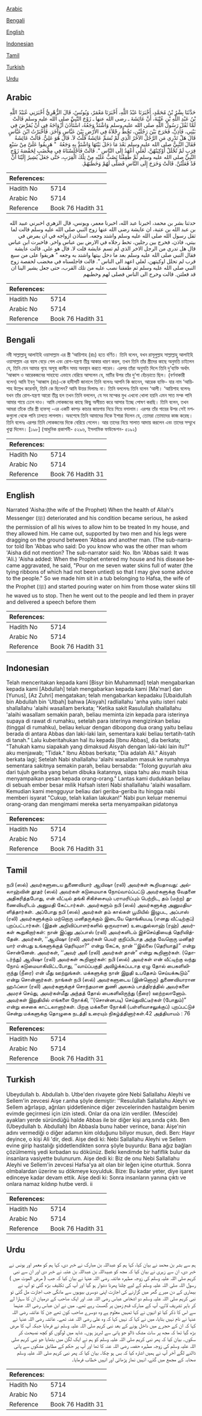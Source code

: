 [Arabic](#arabic)

[Bengali](#bengali)

[English](#english)

[Indonesian](#indonesian)

[Tamil](#tamil)

[Turkish](#turkish)

[Urdu](#urdu)

## Arabic


<div dir="rtl" lang="ar" style={{fontSize:'larger',backgroundColor:'#f8f9fa',padding:20}}>
حَدَّثَنَا بِشْرُ بْنُ مُحَمَّدٍ، أَخْبَرَنَا عَبْدُ اللَّهِ، أَخْبَرَنَا مَعْمَرٌ، وَيُونُسُ، قَالَ الزُّهْرِيُّ أَخْبَرَنِي عُبَيْدُ اللَّهِ بْنُ عَبْدِ اللَّهِ بْنِ عُتْبَةَ، أَنَّ عَائِشَةَ ـ رضى الله عنها ـ زَوْجَ النَّبِيِّ صلى الله عليه وسلم قَالَتْ لَمَّا ثَقُلَ رَسُولُ اللَّهِ صلى الله عليه وسلم وَاشْتَدَّ وَجَعُهُ، اسْتَأْذَنَ أَزْوَاجَهُ فِي أَنْ يُمَرَّضَ فِي بَيْتِي، فَأَذِنَّ، فَخَرَجَ بَيْنَ رَجُلَيْنِ، تَخُطُّ رِجْلاَهُ فِي الأَرْضِ بَيْنَ عَبَّاسٍ وَآخَرَ‏.‏ فَأَخْبَرْتُ ابْنَ عَبَّاسٍ قَالَ هَلْ تَدْرِي مَنِ الرَّجُلُ الآخَرُ الَّذِي لَمْ تُسَمِّ عَائِشَةُ قُلْتُ لاَ‏.‏ قَالَ هُوَ عَلِيٌّ‏.‏ قَالَتْ عَائِشَةُ فَقَالَ النَّبِيُّ صلى الله عليه وسلم بَعْدَ مَا دَخَلَ بَيْتَهَا وَاشْتَدَّ بِهِ وَجَعُهُ ‏ "‏ هَرِيقُوا عَلَىَّ مِنْ سَبْعِ قِرَبٍ لَمْ تُحْلَلْ أَوْكِيَتُهُنَّ، لَعَلِّي أَعْهَدُ إِلَى النَّاسِ ‏"‏‏.‏ قَالَتْ فَأَجْلَسْنَاهُ فِي مِخْضَبٍ لِحَفْصَةَ زَوْجِ النَّبِيِّ صلى الله عليه وسلم ثُمَّ طَفِقْنَا نَصُبُّ عَلَيْهِ مِنْ تِلْكَ الْقِرَبِ، حَتَّى جَعَلَ يُشِيرُ إِلَيْنَا أَنْ قَدْ فَعَلْتُنَّ‏.‏ قَالَتْ وَخَرَجَ إِلَى النَّاسِ فَصَلَّى لَهُمْ وَخَطَبَهُمْ‏.‏
</div>
<div style={{backgroundColor:'#f8f9fa',padding:20, marginBottom: 10}}><table> <thead> <tr> <th>References:</th> <th></th> </tr> </thead> <tbody><tr><td>Hadith No</td><td>5714</td></tr><tr><td>Arabic No</td><td>5714</td></tr><tr><td>Reference</td><td>Book 76 Hadith 31</td></tr></tbody></table></div>


<div dir="rtl" lang="ar" style={{fontSize:'larger',backgroundColor:'#f8f9fa',padding:20}}>
حدثنا بشر بن محمد، اخبرنا عبد الله، اخبرنا معمر، ويونس، قال الزهري اخبرني عبيد الله بن عبد الله بن عتبة، ان عايشة رضى الله عنها زوج النبي صلى الله عليه وسلم قالت لما ثقل رسول الله صلى الله عليه وسلم واشتد وجعه، استاذن ازواجه في ان يمرض في بيتي، فاذن، فخرج بين رجلين، تخط رجلاه في الارض بين عباس واخر. فاخبرت ابن عباس قال هل تدري من الرجل الاخر الذي لم تسم عايشة قلت لا. قال هو علي. قالت عايشة فقال النبي صلى الله عليه وسلم بعد ما دخل بيتها واشتد به وجعه " هريقوا على من سبع قرب لم تحلل اوكيتهن، لعلي اعهد الى الناس ". قالت فاجلسناه في مخضب لحفصة زوج النبي صلى الله عليه وسلم ثم طفقنا نصب عليه من تلك القرب، حتى جعل يشير الينا ان قد فعلتن. قالت وخرج الى الناس فصلى لهم وخطبهم
</div>
<div style={{backgroundColor:'#f8f9fa',padding:20, marginBottom: 10}}><table> <thead> <tr> <th>References:</th> <th></th> </tr> </thead> <tbody><tr><td>Hadith No</td><td>5714</td></tr><tr><td>Arabic No</td><td>5714</td></tr><tr><td>Reference</td><td>Book 76 Hadith 31</td></tr></tbody></table></div>

## Bengali


<div dir="ltr" lang="bn" style={{fontSize:'larger',backgroundColor:'#f8f9fa',padding:20}}>
নবী সাল্লাল্লাহু আলাইহি ওয়াসাল্লাম এর স্ত্রী ‘আয়িশাহ (রাঃ) হতে বর্ণিত। তিনি বলেন, যখন রাসূলুল্লাহ সাল্লাল্লাহু আলাইহি ওয়াসাল্লাম এর বয়স বেড়ে গেল এবং রোগ-যন্ত্রণা তীব্র আকার ধারণ করল, তখন তিনি তাঁর স্ত্রীদের কাছে অনুমতি চাইলেন যে, তিনি যেন আমার গৃহে অসুস্থ কালীন সময় অবস্থান করতে পারেন। এরপর তাঁরা অনুমতি দিলে তিনি দু’ব্যক্তি অর্থাৎ ‘আব্বাস ও আরেকজনের সাহায্যে এভাবে বেরিয়ে আসলেন যে, মাটির উপর তাঁর দু’পা হেঁচড়াতে ছিল। (বর্ণনাকারী বলেন) আমি ইবনু ‘আব্বাস (রাঃ)-কে হাদীসটি জানালে তিনি বলেনঃ আপনি কি জানেন, আরেক ব্যক্তি- যার নাম ‘আয়িশাহ উল্লেখ করেননি, তিনি কে ছিলেন? আমি উত্তর দিলামঃ না। তিনি বললেনঃ তিনি বলেন ‘আলী। ‘আয়িশাহ বলেনঃ যখন তাঁর রোগ-যন্ত্রণা আরো তীব্র হল তখন তিনি বললেন, যে সব মশ্কের মুখ এখনো খোলা হয়নি এমন সাত মশ্ক পানি আমার গায়ে ঢেলে দাও। আমি লোকজনের কাছে কিছু অসীয়ত করে আসার ইচ্ছে পোষণ করছি। তিনি বলেন, তখন আমরা তাঁকে তাঁর স্ত্রী হাফসা্ -এর একটি কাপড় কাচার জায়গায় নিয়ে গিয়ে বসালাম। এরপর তাঁর গায়ের উপর সেই মশকগুলো থেকে পানি ঢালতে লাগলাম। অবশেষে তিনি আমাদের দিকে ইশারা দিলেন যে, তোমরা তোমাদের কাজ করেছ। তিনি বলেনঃ এরপর তিনি লোকজনের দিকে বেরিয়ে গেলেন। আর তাদের নিয়ে সালাত আদায় করলেন এবং তাদের সম্মুখে খুত্বা দিলেন। [১৯৮] (আধুনিক প্রকাশনী- ৫২৯৬, ইসলামিক ফাউন্ডেশন- ৫১৯২)
</div>
<div style={{backgroundColor:'#f8f9fa',padding:20, marginBottom: 10}}><table> <thead> <tr> <th>References:</th> <th></th> </tr> </thead> <tbody><tr><td>Hadith No</td><td>5714</td></tr><tr><td>Arabic No</td><td>5714</td></tr><tr><td>Reference</td><td>Book 76 Hadith 31</td></tr></tbody></table></div>

## English


<div dir="ltr" lang="en" style={{fontSize:'larger',backgroundColor:'#f8f9fa',padding:20}}>
Narrated 'Aisha:(the wife of the Prophet) When the health of Allah's Messenger (ﷺ) deteriorated and his condition became serious, he asked the permission of all his wives to allow him to be treated In my house, and they allowed him. He came out, supported by two men and his legs were dragging on the ground between 'Abbas and another man. (The sub-narrator told Ibn 'Abbas who said: Do you know who was the other man whom 'Aisha did not mention? The sub-narrator said: No. Ibn 'Abbas said: It was 'Ali.) 'Aisha added: When the Prophet entered my house and his disease became aggravated, he said, "Pour on me seven water skins full of water (the tying ribbons of which had not been untied) so that I may give some advice to the people." So we made him sit in a tub belonging to Hafsa, the wife of the Prophet (ﷺ) and started pouring water on him from those water skins till he waved us to stop. Then he went out to the people and led them in prayer and delivered a speech before them
</div>
<div style={{backgroundColor:'#f8f9fa',padding:20, marginBottom: 10}}><table> <thead> <tr> <th>References:</th> <th></th> </tr> </thead> <tbody><tr><td>Hadith No</td><td>5714</td></tr><tr><td>Arabic No</td><td>5714</td></tr><tr><td>Reference</td><td>Book 76 Hadith 31</td></tr></tbody></table></div>

## Indonesian


<div dir="ltr" lang="id" style={{fontSize:'larger',backgroundColor:'#f8f9fa',padding:20}}>
Telah menceritakan kepada kami [Bisyr bin Muhammad] telah mengabarkan kepada kami [Abdullah] telah mengabarkan kepada kami [Ma'mar] dan [Yunus], [Az Zuhri] mengatakan; telah mengabarkan kepadaku [Ubaidullah bin Abdullah bin 'Utbah] bahwa [Aisyah] radliallahu 'anha yaitu isteri nabi shallallahu 'alaihi wasallam berkata; "Ketika sakit Rasulullah shallallahu 'alaihi wasallam semakin parah, beliau meminta izin kepada para isterinya supaya di rawat di rumahku, setelah para isterinya mengizinkan beliau (tinggal di rumahku), beliau keluar dengan dibopong dua orang yaitu beliau berada di antara Abbas dan laki-laki lain, sementara kaki beliau tertatih-tatih di tanah." Lalu kuberitahukan hal itu kepada [Ibnu Abbas], dia berkata; "Tahukah kamu siapakah yang dimaksud Aisyah dengan laki-laki lain itu?" aku menjawab; "Tidak." Ibnu Abbas berkata; "Dia adalah Ali." Aisyah berkata lagi; Setelah Nabi shallallahu 'alaihi wasallam masuk ke rumahnya sementara sakitnya semakin parah, beliau bersabda: "Tolong guyurlah aku dari tujuh geriba yang belum dibuka ikatannya, siapa tahu aku masih bisa menyampaikan pesan kepada orang-orang." Lantas kami dudukkan beliau di sebuah ember besar milik Hafsah isteri Nabi shallallahu 'alaihi wasallam. Kemudian kami mengguyur beliau dari geriba-geriba itu hingga nabi memberi isyarat "Cukup, telah kalian lakukan!" Nabi pun keluar menemui orang-orang dan mengimami mereka serta menyampaikan pidatonya
</div>
<div style={{backgroundColor:'#f8f9fa',padding:20, marginBottom: 10}}><table> <thead> <tr> <th>References:</th> <th></th> </tr> </thead> <tbody><tr><td>Hadith No</td><td>5714</td></tr><tr><td>Arabic No</td><td>5714</td></tr><tr><td>Reference</td><td>Book 76 Hadith 31</td></tr></tbody></table></div>

## Tamil


<div dir="ltr" lang="ta" style={{fontSize:'larger',backgroundColor:'#f8f9fa',padding:20}}>
நபி (ஸல்) அவர்களுடைய துணைவியார் ஆயிஷா (ரலி) அவர்கள் கூறியதாவது: அல்லாஹ்வின் தூதர் (ஸல்) அவர்கள் கடுமையாக நோய்வாய்ப்பட்டு அவர்களுக்கு வேதனை அதிகரித்தபோது, என் வீட்டில் தங்கி சிகிச்சையும் பராமரிப்பும் பெற்றிட, தம் (மற்ற) துணைவியரிடம் அனுமதி கேட்டார்கள். அவர்களும் நபி (ஸல்) அவர்களுக்கு அனுமதியளித்தார்கள். அப்போது நபி (ஸல்) அவர்கள் தம் கால்கள் பூமியில் இழுபட, அப்பாஸ் (ரலி) அவர்களுக்கும் மற்றொரு மனிதருக்கும் இடையே தொங்கியபடி (எனது வீட்டிற்குப்) புறப்பட்டார்கள். (இதன் அறிவிப்பாளர்களில் ஒருவரான) உபைதுல்லாஹ் (ரஹ்) அவர்கள் கூறுகிறார்கள்: நான் இப்னு அப்பாஸ் (ரலி) அவர்களிடம் இச்செய்தியைத் தெரிவித்தேன். அவர்கள், ‘‘ஆயிஷா (ரலி) அவர்கள் பெயர் குறிப்பிடாத அந்த வேறொரு மனிதர் யார் என்பது உங்களுக்குத் தெரியுமா?” என்று கேட்க, நான் ‘‘இல்லை (தெரியாது)” என்று சொன்னேன். அவர்கள், ‘‘அவர் அலீ (ரலி) அவர்கள் தான்” என்று கூறினார்கள். (தொடர்ந்து) ஆயிஷா (ரலி) அவர்கள் கூறினார்கள்: நபி (ஸல்) அவர்கள் என் வீட்டிற்கு வந்து நோய் கடுமையாகிவிட்டபோது, ‘‘வாய்ப்பகுதி அவிழ்க்கப்படாத ஏழு தோல் பைகளிலிருந்து (நீரை) என் மீது ஊற்றுங்கள். மக்களுக்கு நான் இறுதி உபதேசம் செய்யக்கூடும்” என்று சொன்னார்கள். நாங்கள் நபி (ஸல்) அவர்களுடைய (இன்னொரு) துணைவியாரான ஹஃப்ஸா (ரலி) அவர்களுக்குச் சொந்தமான துணி அலசும் பாத்திரத்தில் அவர்களை அமரச் செய்து, அவர்கள்மீது அந்தத் தோல் பைகளிலிருந்து (நீரை) ஊற்றலானோம். அவர்கள் இறுதியில் எங்களை நோக்கி, ‘‘(சொன்னபடி) செய்துவிட்டீர்கள் (போதும்)” என்று சைகை காட்டலானார்கள். பிறகு மக்களை நோக்கி (பள்ளிவாசலுக்குப்) புறப்பட்டுச் சென்று மக்களுக்கு தொழுகை நடத்தி உரையும் நிகழ்த்தினார்கள்.42 அத்தியாயம் : 76
</div>
<div style={{backgroundColor:'#f8f9fa',padding:20, marginBottom: 10}}><table> <thead> <tr> <th>References:</th> <th></th> </tr> </thead> <tbody><tr><td>Hadith No</td><td>5714</td></tr><tr><td>Arabic No</td><td>5714</td></tr><tr><td>Reference</td><td>Book 76 Hadith 31</td></tr></tbody></table></div>

## Turkish


<div dir="ltr" lang="tr" style={{fontSize:'larger',backgroundColor:'#f8f9fa',padding:20}}>
Ubeydullah b. Abdullah b. Utbe'den rivayete göre Nebi Sallallahu Aleyhi ve Sellem'in zevcesi Aişe r.anha şöyle demiştir: ''Resulullah Sallallahu Aleyhi ve Sellem ağırlaşıp, ağrıları şiddetlenince diğer zevcelerinden hastalığım benim evimde geçirmesi için izin istedi. Onlar da ona izin verdiler. (Mescide) ayakları yerde süründüğü halde Abbas ile bir diğer kişi arq.sında çıktı. Ben (Ubeydullah b. Abdullah) İbn Abbasla bunu haber verince, bana: Aişe'nin adını vermediği o diğer adamın kim olduğunu biliyor musun, dedi. Ben: Hayır deyince, o kişi Ali 'dir, dedi. Aişe dedi ki: Nebi Sallallahu Aleyhi ve Sellem evine girip hastalığı şiddetlendikten sonra şöyle buyurdu: Bana ağız bağları çözülmemiş yedi kırbadan su dökünüz. Belki kendimde bir hafiflik bulur da insanlara vasiyette bulunurum. Aişe dedi ki: Biz de onu Nebi Sallallahu Aleyhi ve Sellem'in zevcesi Hafsa'ya ait olan bir leğen içine oturttuk. Sonra olmbalardan üzerine su dökmeye koyulduk. Bize: Bu kadar yeter, diye işaret edinceye kadar devam ettik. Aişe dedi ki: Sonra insanların yanına çıktı ve onlara namaz kıldınp hutbe verdi. ii
</div>
<div style={{backgroundColor:'#f8f9fa',padding:20, marginBottom: 10}}><table> <thead> <tr> <th>References:</th> <th></th> </tr> </thead> <tbody><tr><td>Hadith No</td><td>5714</td></tr><tr><td>Arabic No</td><td>5714</td></tr><tr><td>Reference</td><td>Book 76 Hadith 31</td></tr></tbody></table></div>

## Urdu


<div dir="rtl" lang="ur" style={{fontSize:'larger',backgroundColor:'#f8f9fa',padding:20}}>
ہم سے بشر بن محمد نے بیان کیا، کہا ہم کو عبداللہ بن مبارک نے خبر دی، کہا ہم کو معمر اور یونس نے خبر دی، ان سے زہری نے بیان کیا کہ مجھ کو عبیداللہ بن عبداللہ بن عتبہ نے خبر دی اور ان سے نبی کریم صلی اللہ علیہ وسلم کی زوجہ مطہرہ عائشہ رضی اللہ عنہا نے بیان کیا کہ جب ( مرض الموت میں ) رسول اللہ صلی اللہ علیہ وسلم کے لیے چلنا پھرنا دشوار ہو گیا اور آپ کی تکلیف بڑھ گئی تو آپ نے بیماری کے دن میرے گھر میں گزارنے کی اجازت اپنی دوسری بیویوں سے مانگی جب اجازت مل گئی تو نبی کریم صلی اللہ علیہ وسلم دو اشخاص عباس رضی اللہ عنہ اور ایک صاحب کے درمیان ان کا سہارا لے کر باہر تشریف لائے، آپ کے مبارک قدم زمین پر گھسٹ رہے تھے۔ میں نے ابن عباس رضی اللہ عنہما سے اس کا ذکر کیا تو انہوں نے کہا تمہیں معلوم ہے وہ دوسرے صاحب کون تھے جن کا عائشہ رضی اللہ عنہا نے نام نہیں بتایا، میں نے کہا کہ نہیں کہا کہ وہ علی رضی اللہ عنہ تھے۔ عائشہ رضی اللہ عنہا نے کہا کہ ان کے حجرے میں داخل ہونے کے بعد نبی کریم صلی اللہ علیہ وسلم نے فرمایا جبکہ آپ کا مرض بڑھ گیا تھا کہ مجھ پر سات مشک ڈالو جو پانی سے لبریز ہوں۔ شاید میں لوگوں کو کچھ نصیحت کر سکوں۔ بیان کیا کہ پھر نبی کریم صلی اللہ علیہ وسلم کو ہم نے ایک لگن میں بٹھایا جو نبی کریم صلی اللہ علیہ وسلم کی زوجہ مطہرہ حفصہ رضی اللہ عنہ کا تھا اور آپ پر حکم کے مطابق مشکوں سے پانی ڈالنے لگے آخر آپ نے ہمیں اشارہ کیا کہ بس ہو چکا۔ بیان کیا کہ پھر نبی کریم صلی اللہ علیہ وسلم صحابہ کے مجمع میں گئے، انہیں نماز پڑھائی اور انہیں خطاب فرمایا۔
</div>
<div style={{backgroundColor:'#f8f9fa',padding:20, marginBottom: 10}}><table> <thead> <tr> <th>References:</th> <th></th> </tr> </thead> <tbody><tr><td>Hadith No</td><td>5714</td></tr><tr><td>Arabic No</td><td>5714</td></tr><tr><td>Reference</td><td>Book 76 Hadith 31</td></tr></tbody></table></div>